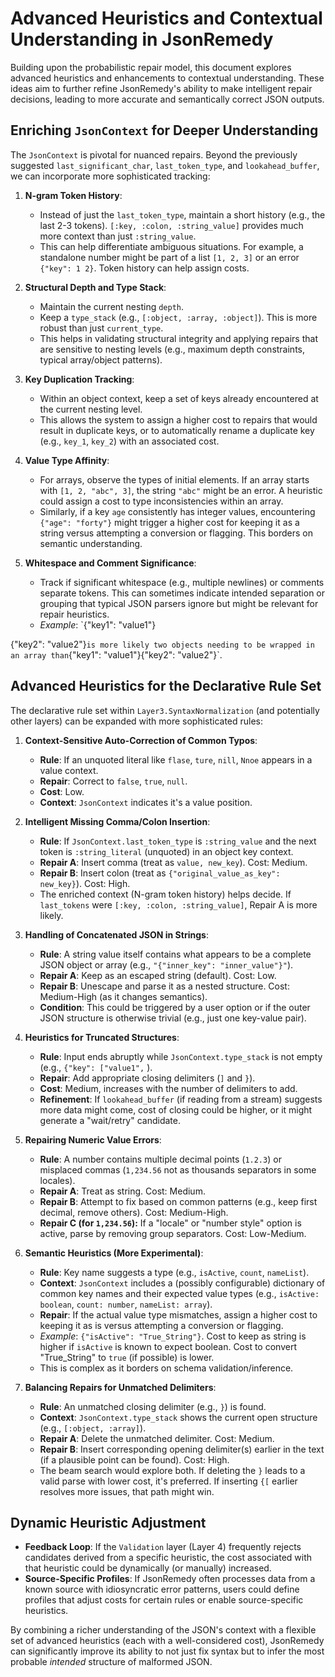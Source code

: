 # Advanced Heuristics and Contextual Understanding in JsonRemedy

Building upon the probabilistic repair model, this document explores advanced heuristics and enhancements to contextual understanding. These ideas aim to further refine JsonRemedy's ability to make intelligent repair decisions, leading to more accurate and semantically correct JSON outputs.

## Enriching `JsonContext` for Deeper Understanding

The `JsonContext` is pivotal for nuanced repairs. Beyond the previously suggested `last_significant_char`, `last_token_type`, and `lookahead_buffer`, we can incorporate more sophisticated tracking:

1.  **N-gram Token History**:
    *   Instead of just the `last_token_type`, maintain a short history (e.g., the last 2-3 tokens). `[:key, :colon, :string_value]` provides much more context than just `:string_value`.
    *   This can help differentiate ambiguous situations. For example, a standalone number might be part of a list `[1, 2, 3]` or an error `{"key": 1 2}`. Token history can help assign costs.

2.  **Structural Depth and Type Stack**:
    *   Maintain the current nesting `depth`.
    *   Keep a `type_stack` (e.g., `[:object, :array, :object]`). This is more robust than just `current_type`.
    *   This helps in validating structural integrity and applying repairs that are sensitive to nesting levels (e.g., maximum depth constraints, typical array/object patterns).

3.  **Key Duplication Tracking**:
    *   Within an object context, keep a set of keys already encountered at the current nesting level.
    *   This allows the system to assign a higher cost to repairs that would result in duplicate keys, or to automatically rename a duplicate key (e.g., `key_1`, `key_2`) with an associated cost.

4.  **Value Type Affinity**:
    *   For arrays, observe the types of initial elements. If an array starts with `[1, 2, "abc", 3]`, the string `"abc"` might be an error. A heuristic could assign a cost to type inconsistencies within an array.
    *   Similarly, if a key `age` consistently has integer values, encountering `{"age": "forty"}` might trigger a higher cost for keeping it as a string versus attempting a conversion or flagging. This borders on semantic understanding.

5.  **Whitespace and Comment Significance**:
    *   Track if significant whitespace (e.g., multiple newlines) or comments separate tokens. This can sometimes indicate intended separation or grouping that typical JSON parsers ignore but might be relevant for repair heuristics.
    *   *Example*: `{"key1": "value1"}

 {"key2": "value2"}` is more likely two objects needing to be wrapped in an array than `{"key1": "value1"}{"key2": "value2"}`.

## Advanced Heuristics for the Declarative Rule Set

The declarative rule set within `Layer3.SyntaxNormalization` (and potentially other layers) can be expanded with more sophisticated rules:

1.  **Context-Sensitive Auto-Correction of Common Typos**:
    *   **Rule**: If an unquoted literal like `flase`, `ture`, `nill`, `Nnoe` appears in a value context.
    *   **Repair**: Correct to `false`, `true`, `null`.
    *   **Cost**: Low.
    *   **Context**: `JsonContext` indicates it's a value position.

2.  **Intelligent Missing Comma/Colon Insertion**:
    *   **Rule**: If `JsonContext.last_token_type` is `:string_value` and the next token is `:string_literal` (unquoted) in an object key context.
    *   **Repair A**: Insert comma (treat as `value, new_key`). Cost: Medium.
    *   **Repair B**: Insert colon (treat as `{"original_value_as_key": new_key}`). Cost: High.
    *   The enriched context (N-gram token history) helps decide. If `last_tokens` were `[:key, :colon, :string_value]`, Repair A is more likely.

3.  **Handling of Concatenated JSON in Strings**:
    *   **Rule**: A string value itself contains what appears to be a complete JSON object or array (e.g., `"{"inner_key": "inner_value"}"`).
    *   **Repair A**: Keep as an escaped string (default). Cost: Low.
    *   **Repair B**: Unescape and parse it as a nested structure. Cost: Medium-High (as it changes semantics).
    *   **Condition**: This could be triggered by a user option or if the outer JSON structure is otherwise trivial (e.g., just one key-value pair).

4.  **Heuristics for Truncated Structures**:
    *   **Rule**: Input ends abruptly while `JsonContext.type_stack` is not empty (e.g., `{"key": ["value1",` ).
    *   **Repair**: Add appropriate closing delimiters (`]` and `}`).
    *   **Cost**: Medium, increases with the number of delimiters to add.
    *   **Refinement**: If `lookahead_buffer` (if reading from a stream) suggests more data might come, cost of closing could be higher, or it might generate a "wait/retry" candidate.

5.  **Repairing Numeric Value Errors**:
    *   **Rule**: A number contains multiple decimal points (`1.2.3`) or misplaced commas (`1,234.56` not as thousands separators in some locales).
    *   **Repair A**: Treat as string. Cost: Medium.
    *   **Repair B**: Attempt to fix based on common patterns (e.g., keep first decimal, remove others). Cost: Medium-High.
    *   **Repair C (for `1,234.56`):** If a "locale" or "number style" option is active, parse by removing group separators. Cost: Low-Medium.

6.  **Semantic Heuristics (More Experimental)**:
    *   **Rule**: Key name suggests a type (e.g., `isActive`, `count`, `nameList`).
    *   **Context**: `JsonContext` includes a (possibly configurable) dictionary of common key names and their expected value types (e.g., `isActive: boolean`, `count: number`, `nameList: array`).
    *   **Repair**: If the actual value type mismatches, assign a higher cost to keeping it as is versus attempting a conversion or flagging.
    *   *Example*: `{"isActive": "True_String"}`. Cost to keep as string is higher if `isActive` is known to expect boolean. Cost to convert "True_String" to `true` (if possible) is lower.
    *   This is complex as it borders on schema validation/inference.

7.  **Balancing Repairs for Unmatched Delimiters**:
    *   **Rule**: An unmatched closing delimiter (e.g., `}`) is found.
    *   **Context**: `JsonContext.type_stack` shows the current open structure (e.g., `[:object, :array]`).
    *   **Repair A**: Delete the unmatched delimiter. Cost: Medium.
    *   **Repair B**: Insert corresponding opening delimiter(s) earlier in the text (if a plausible point can be found). Cost: High.
    *   The beam search would explore both. If deleting the `}` leads to a valid parse with lower cost, it's preferred. If inserting `{[` earlier resolves more issues, that path might win.

## Dynamic Heuristic Adjustment

-   **Feedback Loop**: If the `Validation` layer (Layer 4) frequently rejects candidates derived from a specific heuristic, the cost associated with that heuristic could be dynamically (or manually) increased.
-   **Source-Specific Profiles**: If JsonRemedy often processes data from a known source with idiosyncratic error patterns, users could define profiles that adjust costs for certain rules or enable source-specific heuristics.

By combining a richer understanding of the JSON's context with a flexible set of advanced heuristics (each with a well-considered cost), JsonRemedy can significantly improve its ability to not just fix syntax but to infer the most probable *intended* structure of malformed JSON.
